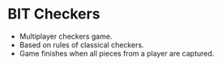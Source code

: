 # BIT Checkers

- Multiplayer checkers game.
- Based on rules of classical checkers.
- Game finishes when all pieces from a player are captured.
